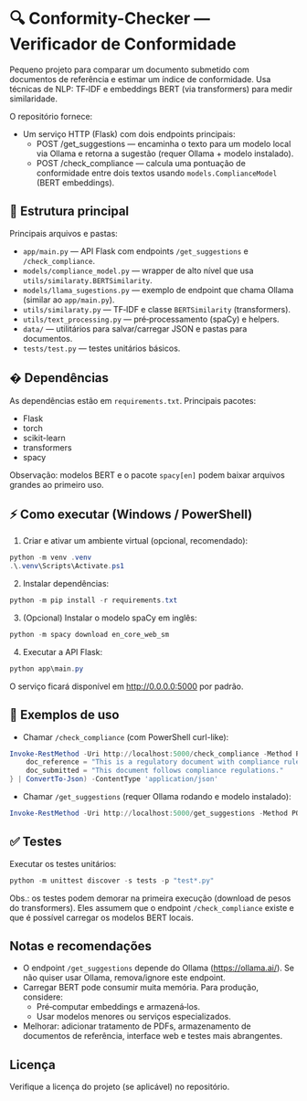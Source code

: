 
# 🔍 Conformity-Checker — Verificador de Conformidade

Pequeno projeto para comparar um documento submetido com documentos de
referência e estimar um índice de conformidade. Usa técnicas de NLP: TF‑IDF
e embeddings BERT (via transformers) para medir similaridade.

O repositório fornece:

- Um serviço HTTP (Flask) com dois endpoints principais:
  - POST /get_suggestions — encaminha o texto para um modelo local via
    Ollama e retorna a sugestão (requer Ollama + modelo instalado).
  - POST /check_compliance — calcula uma pontuação de conformidade entre
    dois textos usando `models.ComplianceModel` (BERT embeddings).

## 🧩 Estrutura principal

Principais arquivos e pastas:

- `app/main.py` — API Flask com endpoints `/get_suggestions` e
  `/check_compliance`.
- `models/compliance_model.py` — wrapper de alto nível que usa
  `utils/similaraty.BERTSimilarity`.
- `models/llama_sugestions.py` — exemplo de endpoint que chama Ollama
  (similar ao `app/main.py`).
- `utils/similaraty.py` — TF‑IDF e classe `BERTSimilarity` (transformers).
- `utils/text_processing.py` — pré‑processamento (spaCy) e helpers.
- `data/` — utilitários para salvar/carregar JSON e pastas para documentos.
- `tests/test.py` — testes unitários básicos.

## � Dependências

As dependências estão em `requirements.txt`. Principais pacotes:

- Flask
- torch
- scikit-learn
- transformers
- spacy

Observação: modelos BERT e o pacote `spacy[en]` podem baixar arquivos
grandes ao primeiro uso.

## ⚡ Como executar (Windows / PowerShell)

1) Criar e ativar um ambiente virtual (opcional, recomendado):

```powershell
python -m venv .venv
.\.venv\Scripts\Activate.ps1
```

2) Instalar dependências:

```powershell
python -m pip install -r requirements.txt
```

3) (Opcional) Instalar o modelo spaCy em inglês:

```powershell
python -m spacy download en_core_web_sm
```

4) Executar a API Flask:

```powershell
python app\main.py
```

O serviço ficará disponível em http://0.0.0.0:5000 por padrão.

## 🧪 Exemplos de uso

- Chamar `/check_compliance` (com PowerShell curl-like):

```powershell
Invoke-RestMethod -Uri http://localhost:5000/check_compliance -Method POST -Body (@{
    doc_reference = "This is a regulatory document with compliance rules."
    doc_submitted = "This document follows compliance regulations."
} | ConvertTo-Json) -ContentType 'application/json'
```

- Chamar `/get_suggestions` (requer Ollama rodando e modelo instalado):

```powershell
Invoke-RestMethod -Uri http://localhost:5000/get_suggestions -Method POST -Body (@{ input = "Me dê sugestões." } | ConvertTo-Json) -ContentType 'application/json'
```

## ✅ Testes

Executar os testes unitários:

```powershell
python -m unittest discover -s tests -p "test*.py"
```

Obs.: os testes podem demorar na primeira execução (download de pesos
do transformers). Eles assumem que o endpoint `/check_compliance` existe
e que é possível carregar os modelos BERT locais.

## Notas e recomendações

- O endpoint `/get_suggestions` depende do Ollama (https://ollama.ai/).
  Se não quiser usar Ollama, remova/ignore este endpoint.
- Carregar BERT pode consumir muita memória. Para produção, considere:
  - Pré‑computar embeddings e armazená‑los.
  - Usar modelos menores ou serviços especializados.
- Melhorar: adicionar tratamento de PDFs, armazenamento de documentos de
  referência, interface web e testes mais abrangentes.

## Licença

Verifique a licença do projeto (se aplicável) no repositório.



